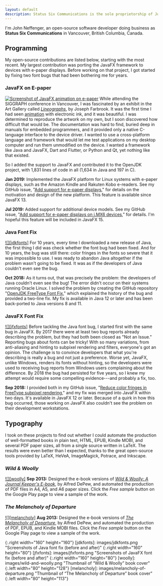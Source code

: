 ```yaml
---
layout: default
description: Status Six Communications is the sole proprietorship of John Neffenger, a software developer in Vancouver BC.
---
```


I'm John Neffenger, an open-source software developer doing business as **Status Six Communications** in Vancouver, British Columbia, Canada.

## Programming

My open-source contributions are listed below, starting with the most recent.
My largest contribution was porting the JavaFX framework to devices with e-paper displays.
Before working on that project, I got started by fixing two font bugs that had been bothering me for years.

### JavaFX on E-paper

[![][doll]][epd-javafx]
While attending the SIGGRAPH conference in Vancouver, I was fascinated by an exhibit in the Art Gallery called [*Lineographs*][lineographs], by Joseph Farbrook.
It was the first time I had seen [animation][dancer] with electronic ink, and it was beautiful.
I was determined to reproduce the artwork on my own, but I soon discovered how difficult that would be.
The documentation was hard to find, buried deep in manuals for embedded programmers, and it provided only a native C-language interface to the device driver.
I wanted to use a cross-platform language and framework that would let me test applications on my desktop computer and run them unmodified on the device.
I wanted a framework like Java and JavaFX, Dart and Flutter, or Python and Qt, yet nothing like that existed.

So I added the support to JavaFX and contributed it to the OpenJDK project, with 1,831 lines of code in all (1,634 in Java and 197 in C).

**Jan 2019:**
Implemented the JavaFX platform for Linux systems with e-paper displays, such as the Amazon Kindle and Rakuten Kobo e-readers.
See my GitHub issue, "[Add support for e-paper displays][JDK-8217605]," for details on the motivation and design of the new platform.
This feature is available since JavaFX 13.

**Jul 2019:**
Added support for additional device models.
See my GitHub issue, "[Add support for e-paper displays on i.MX6 devices][JDK-8227425]," for details.
I'm hopeful this feature will be included in JavaFX 15.

### Java Font Fix

[![][jdkfonts]][JDK-8212071]
For 10 years, every time I downloaded a new release of Java, the first thing I did was check whether the font bug had been fixed.
And for 10 years, the bug was still there: color fringes in the fonts so severe that it was impossible to use.
I was ready to abandon Java altogether if the problem wasn't going to be fixed.
It was as if the developers of Java couldn't even see the bug.

**Oct 2018:**
As it turns out, that was precisely the problem: the developers of Java couldn't even see the bug!
The error didn't occur on their systems running Oracle Linux.
I solved the problem by creating the GitHub repository "[OpenJDK FreeType Font Fix][JDK-8212071]," which explained the history of the bug and provided a two-line fix.
My fix is available in Java 12 or later and has been back-ported to Java versions 8 and 11.

### JavaFX Font Fix

[![][jfxfonts]][JDK-8188810]
Before tackling the Java font bug, I started first with the same bug in JavaFX.
By 2017 there were at least two bug reports already describing the problem, but they had both been closed as "Not an Issue."
Reporting bugs about fonts can be tricky!
With so many variations, from anti-aliasing and hinting to subpixel rendering and filters, everyone's got an opinion.
The challenge is to convince developers that what you're describing is really a bug and not just a preference.
Worse yet, JavaFX, unlike Windows, renders its fonts without hinting, so the developers were used to receiving bug reports from Windows users complaining about the difference.
By 2018 the bug had persisted for five years, so I knew my attempt would require some compelling evidence---and probably a fix, too.

**Sep 2018:**
I provided both in my GitHub issue, "[Reduce color fringes in FreeType subpixel rendering][JDK-8188810]," and my fix was merged into JavaFX within two days.
It's available in JavaFX 12 or later.
Because of a quirk in how this bug occurred, those working on JavaFX also couldn't see the problem on their development workstations.

## Typography

I took on these projects to find out whether I could automate the production of well-formatted books in plain text, HTML, EPUB, Kindle MOBI, and several PDF paper sizes, all from a single source written in LaTeX.
The results were even better than I expected, thanks to the great open-source tools provided by LaTeX, HeVeA, ImageMagick, Potrace, and Inkscape.

### *Wild & Woolly*

[![][woolly]][play-woolly]
**Sep 2013:**
Designed the e-book versions of [*Wild & Woolly: A Journal Keeper's E-book*][play-woolly], by Alfred DePew, and automated the production of PDF files in A4, A5, and A6 paper sizes.
Click the *Free sample* button on the Google Play page to view a sample of the work.

### *The Melancholy of Departure*

[![][melancholy]][play-melancholy]
**Aug 2013:**
Designed the e-book versions of [*The Melancholy of Departure*][play-melancholy], by Alfred DePew, and automated the production of PDF, EPUB, and Kindle MOBI files.
Click the *Free sample* button on the Google Play page to view a sample of the work.

[epd-javafx]: https://github.com/jgneff/epd-javafx "JavaFX on E-Paper"
[lineographs]: http://s2014.siggraph.org/attendees/art-gallery/events/lineographs.html "Lineographs at SIGGRAPH 2014"
[dancer]: https://www.farbrook.net/lineographs/ "Dancer (with Micaela Gardner) by Joseph Farbrook"
[JDK-8217605]: https://github.com/javafxports/openjdk-jfx/issues/339 "JDK-8217605"
[JDK-8227425]: https://github.com/javafxports/openjdk-jfx/issues/521 "JDK-8227425"
[JDK-8212071]: https://github.com/jgneff/openjdk-freetype "JDK-8212071"
[JDK-8188810]: https://github.com/javafxports/openjdk-jfx/issues/229 "JDK-8188810"
[play-woolly]: https://play.google.com/store/books/details/Alfred_DePew_Wild_Woolly?id=8c3_AAAAQBAJ "&ldquo;Wild &amp; Woolly&rdquo; on Google Play"
[play-melancholy]: https://play.google.com/store/books/details/Alfred_DePew_The_Melancholy_of_Departure?id=jc3_AAAAQBAJ "&ldquo;The Melancholy of Departure&rdquo; on Google Play"

[doll]: images/mechanical-doll.png "Screenshot of JavaFX animation on e-paper"
{:.right width="160" height="160"}
[jdkfonts]: images/jdkfonts.png "Screenshots of Java font fix (before and after)"
{:.right width="160" height="80"}
[jfxfonts]: images/jfxfonts.png "Screenshots of JavaFX font fix (before and after)"
{:.right width="160" height="80"}
[woolly]: images/wild-and-woolly.png "Thumbnail of &ldquo;Wild &amp; Woolly&rdquo; book cover"
{:.left width="80" height="128"}
[melancholy]: images/melancholy-of-departure.png "Thumbnail of &ldquo;The Melancholy of Departure&rdquo; book cover"
{:.left width="80" height="113"}
